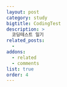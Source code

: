 ```yaml
---
layout: post
category: study
bigtitle: CodingTest
description: >
  코딩테스트 일기
related_posts:
  -
addons:
  - related
  - comments
list: true
order: 4
---
```

